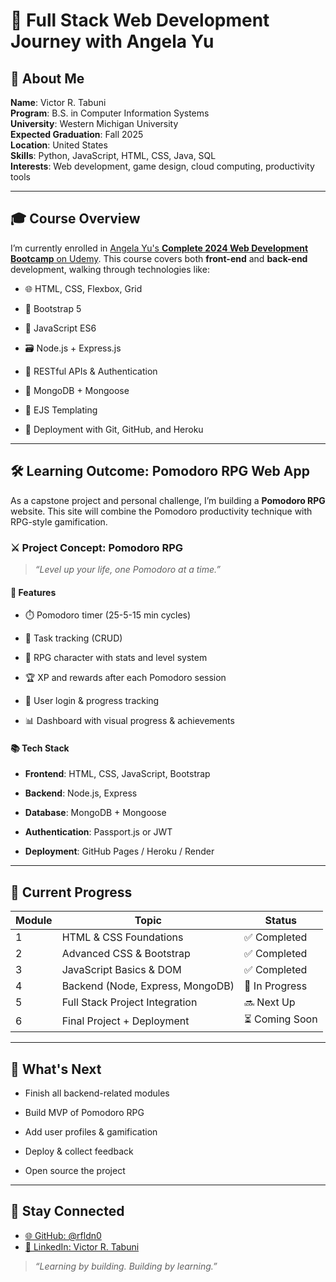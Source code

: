 # 🧠 Full Stack Web Development Journey with Angela Yu

## 👤 About Me

**Name**: Victor R. Tabuni  
**Program**: B.S. in Computer Information Systems  
**University**: Western Michigan University  
**Expected Graduation**: Fall 2025  
**Location**: United States  
**Skills**: Python, JavaScript, HTML, CSS, Java, SQL  
**Interests**: Web development, game design, cloud computing, productivity tools

---

## 🎓 Course Overview

I’m currently enrolled in [Angela Yu's **Complete 2024 Web Development Bootcamp** on Udemy](https://www.udemy.com/course/the-complete-web-development-bootcamp/?couponCode=KEEPLEARNING). This course covers both **front-end** and **back-end** development, walking through technologies like:

- 🌐 HTML, CSS, Flexbox, Grid
    
- 🎨 Bootstrap 5
    
- 🧠 JavaScript ES6
    
- 🗃️ Node.js + Express.js
    
- 🔐 RESTful APIs & Authentication
    
- 💾 MongoDB + Mongoose
    
- 🧪 EJS Templating
    
- 🧠 Deployment with Git, GitHub, and Heroku
    

---

## 🛠 Learning Outcome: Pomodoro RPG Web App

As a capstone project and personal challenge, I’m building a **Pomodoro RPG** website. This site will combine the Pomodoro productivity technique with RPG-style gamification.

### ⚔️ Project Concept: Pomodoro RPG

> _“Level up your life, one Pomodoro at a time.”_

#### 🔧 Features

- ⏱️ Pomodoro timer (25-5-15 min cycles)
    
- 💾 Task tracking (CRUD)
    
- 🧙 RPG character with stats and level system
    
- 🏆 XP and rewards after each Pomodoro session
    
- 🔐 User login & progress tracking
    
- 📊 Dashboard with visual progress & achievements
    

#### 📚 Tech Stack

- **Frontend**: HTML, CSS, JavaScript, Bootstrap
    
- **Backend**: Node.js, Express
    
- **Database**: MongoDB + Mongoose
    
- **Authentication**: Passport.js or JWT
    
- **Deployment**: GitHub Pages / Heroku / Render
    

---

## 📅 Current Progress

|Module|Topic|Status|
|---|---|---|
|1|HTML & CSS Foundations|✅ Completed|
|2|Advanced CSS & Bootstrap|✅ Completed|
|3|JavaScript Basics & DOM|✅ Completed|
|4|Backend (Node, Express, MongoDB)|🔄 In Progress|
|5|Full Stack Project Integration|🔜 Next Up|
|6|Final Project + Deployment|⏳ Coming Soon|

---

## 🌱 What's Next

- Finish all backend-related modules
    
- Build MVP of Pomodoro RPG
    
- Add user profiles & gamification
    
- Deploy & collect feedback
    
- Open source the project
    

---

## 📌 Stay Connected
- <a href="https://github.com/rfldn0">🌐 GitHub: @rfldn0</a><br>
- <a href="https://www.linkedin.com/in/victor-rifaldino-tabuni-14856628b/">💼 LinkedIn: Victor R. Tabuni</a>

 

> _“Learning by building. Building by learning.”_
